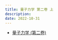 ```yaml
---
title: 量子力学 第二卷 上
description:
date: 2022-10-31
---
```


- [量子力学 (第二卷)](https://book.douban.com/subject/26716232/)

